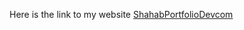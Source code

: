 
Here is the link to my website [ShahabPortfolioDevcom](https://sh32dwe.github.io/ShahabPortfolioDevcom/)
